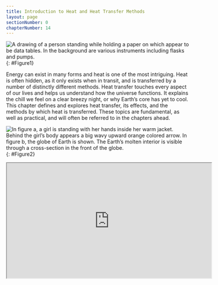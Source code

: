 ```yaml
---
title: Introduction to Heat and Heat Transfer Methods
layout: page
sectionNumber: 0
chapterNumber: 14
---
```


![A drawing of a person standing while holding a paper on which appear to be data tables. In the background are various instruments including flasks and pumps.](../resources/Figure_14_00_01.jpg "Eunice Newton Foote was the first to determine the relationship between carbon dioxide, water vapor, and the potential for global heating. She designed and conducted a number of experiments to uncover the ability of different gases to trap heat, describing what would later be referred to as greenhouse gases. (credit: Carlyn Iverson, NOAA Climate.gov)
Chapter Outline")
{: #Figure1}

Energy can exist in many forms and heat is one of the most intriguing. Heat is
often hidden, as it only exists when in transit, and is transferred by a number
of distinctly different methods. Heat transfer touches every aspect of our lives
and helps us understand how the universe functions. It explains the chill we
feel on a clear breezy night, or why Earth’s core has yet to cool. This chapter
defines and explores heat transfer, its effects, and the methods by which heat
is transferred. These topics are fundamental, as well as practical, and will
often be referred to in the chapters ahead.

![In figure a, a girl is standing with her hands inside her warm jacket. Behind the girl&#x2019;s body appears a big wavy upward orange colored arrow. In figure b, the globe of Earth is shown. The Earth&#x2019;s molten interior is visible through a cross-section in the front of the globe.](../resources/Figure_14_00_02.jpg "(a) The chilling effect of a clear breezy night is produced by the wind and by radiative heat transfer to cold outer space. (b) There was once great controversy about the Earth&#x2019;s age, but it is now generally accepted to be about 4.5 billion years old. Much of the debate is centered on the Earth&#x2019;s molten interior. According to our understanding of heat transfer, if the Earth is really that old, its center should have cooled off long ago. The discovery of radioactivity in rocks revealed the source of energy that keeps the Earth&#x2019;s interior molten, despite heat transfer to the surface, and from there to cold outer space.")
{: #Figure2}

<div class="note" data-label="Video" markdown="1">
<iframe width="560" height="315" src="https://www.youtube.com/embed/CyHKB4calRo"  allow="accelerometer; autoplay; clipboard-write; encrypted-media; gyroscope; picture-in-picture" allowfullscreen></iframe>
</div>

